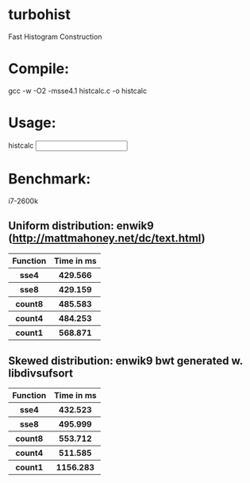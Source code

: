 turbohist
=========

Fast Histogram Construction

# Compile:
  gcc -w -O2 -msse4.1 histcalc.c -o histcalc

# Usage:
  histcalc <input file >
  
# Benchmark:
i7-2600k

## Uniform distribution: enwik9 (http://mattmahoney.net/dc/text.html)
<table>
  <tr>
<th>Function</th><th>Time in ms</th>
  </tr>
  <tr>
<th>sse4</th><th>429.566</th>
  </tr>
  <tr>
<th>sse8</th><th>429.159</th>
  </tr>
  <tr>
<th>count8</th><th>485.583</th>
  </tr>
  <tr>
<th>count4</th><th>484.253</th>
  </tr>
  <tr>
<th>count1</th><th>568.871</th>
  </tr>
</table>

## Skewed distribution: enwik9 bwt  generated w. libdivsufsort
<table>
  <tr>
<th>Function</th><th>Time in ms</th>
  </tr>
  <tr>
<th>sse4 	 <th>432.523
  </tr>
  <tr>
<th>sse8 	 <th>495.999
  </tr>

  <tr>
<th>count8 	 <th>553.712
  </tr>
  <tr>
<th>count4 	 <th>511.585
  </tr>
  <tr>
<th>count1 	<th>1156.283
  </tr>
</table>
